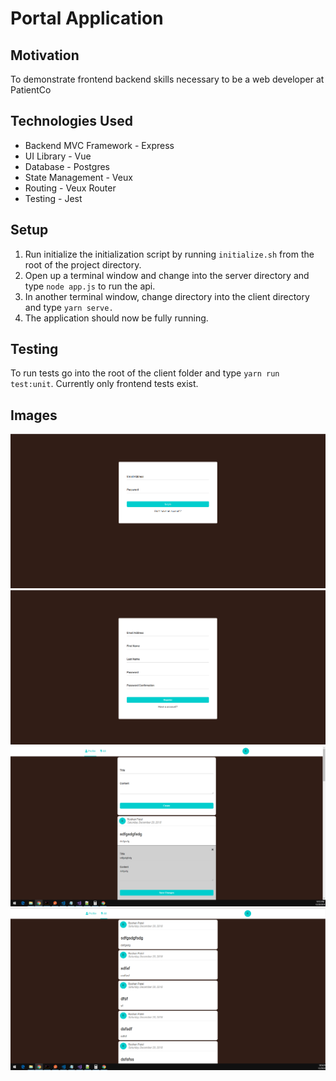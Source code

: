 # Portal Application

## Motivation
To demonstrate frontend backend skills necessary to be a web developer at PatientCo

## Technologies Used
* Backend MVC Framework - Express
* UI Library - Vue
* Database - Postgres
* State Management - Veux
* Routing - Veux Router
* Testing - Jest

## Setup
1. Run initialize the initialization script by running `initialize.sh` from the root of the project directory.
2. Open up a terminal window and change into the server directory and type `node app.js` to run the api.
3. In another terminal window, change directory into the client directory and type `yarn serve.`
4. The application should now be fully running.

## Testing
To run tests go into the root of the client folder and type `yarn run test:unit`. Currently only frontend tests exist.

## Images
![Alt text](images/portal-login.png "Login Page")
![Alt text](images/portal-register.png "Registration View")
![Alt text](images/portal-profile-view.png "Profile View")
![Alt text](images/portal-all-view.png "All Post View")
